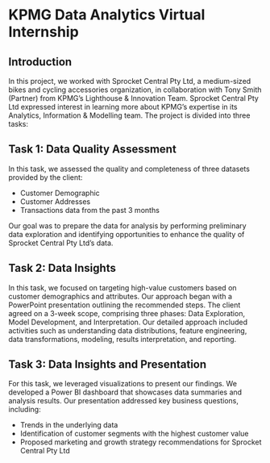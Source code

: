 # KPMG Data Analytics Virtual Internship

## Introduction

In this project, we worked with Sprocket Central Pty Ltd, a medium-sized bikes and cycling accessories organization, in collaboration with Tony Smith (Partner) from KPMG’s Lighthouse & Innovation Team. Sprocket Central Pty Ltd expressed interest in learning more about KPMG’s expertise in its Analytics, Information & Modelling team. The project is divided into three tasks:

## Task 1: Data Quality Assessment

In this task, we assessed the quality and completeness of three datasets provided by the client:

- Customer Demographic
- Customer Addresses
- Transactions data from the past 3 months

Our goal was to prepare the data for analysis by performing preliminary data exploration and identifying opportunities to enhance the quality of Sprocket Central Pty Ltd’s data.

## Task 2: Data Insights

In this task, we focused on targeting high-value customers based on customer demographics and attributes. Our approach began with a PowerPoint presentation outlining the recommended steps. The client agreed on a 3-week scope, comprising three phases: Data Exploration, Model Development, and Interpretation. Our detailed approach included activities such as understanding data distributions, feature engineering, data transformations, modeling, results interpretation, and reporting.

## Task 3: Data Insights and Presentation

For this task, we leveraged visualizations to present our findings. We developed a Power BI dashboard that showcases data summaries and analysis results. Our presentation addressed key business questions, including:

- Trends in the underlying data
- Identification of customer segments with the highest customer value
- Proposed marketing and growth strategy recommendations for Sprocket Central Pty Ltd
